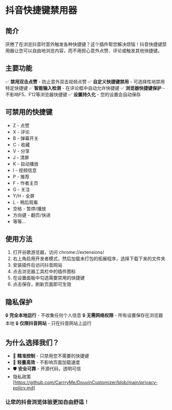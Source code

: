 # 抖音快捷键禁用器

## 简介
厌倦了在浏览抖音时意外触发各种快捷键？这个插件帮您解决烦恼！抖音快捷键禁用器让您可以自由地浏览内容，而不用担心意外点赞、评论或触发其他快捷键。

## 主要功能
✅ **禁用双击点赞** - 防止意外双击视频点赞
✅ **自定义快捷键禁用** - 可选择性地禁用特定快捷键
✅ **智能输入检测** - 在评论框中自动允许快捷键
✅ **浏览器快捷键保护** - 不影响F5、F12等浏览器快捷键
✅ **设置持久化** - 您的设置会自动保存

## 可禁用的快捷键
- Z - 点赞
- X - 评论  
- B - 弹幕开关
- C - 收藏
- V - 分享
- J - 清屏
- K - 自动播放
- I - 视频信息
- P - 推荐
- F - 作者主页
- G - 关注
- Y/H - 全屏
- L - 稍后观看
- 空格 - 暂停/播放
- 方向键 - 翻页/快进
- 等等...

## 使用方法
1. 打开谷歌游览器，访问 chrome://extensions/
2. 右上角启用开发者模式，然后加载未打包的拓展程序，选择下载下来的文件夹
3. 安装插件后访问抖音网站
4. 点击浏览器工具栏中的插件图标
5. 在设置面板中勾选需要禁用的快捷键
6. 点击保存，刷新页面即可生效

## 隐私保护
🔒 **完全本地运行** - 不收集任何个人信息
🔒 **无需网络权限** - 所有设置保存在浏览器本地
🔒 **仅限抖音网站** - 只在抖音网站上运行

## 为什么选择我们？
- 🎯 **精准控制** - 只禁用您不需要的快捷键
- 🚀 **轻量高效** - 不影响页面加载速度
- 🛡️ **安全可靠** - 开源代码，透明可信
-  隐私政策[https://github.com/CarrryMe/DouyinCustomizer/blob/main/privacy-policy.md]

### 让您的抖音浏览体验更加自由舒适！





